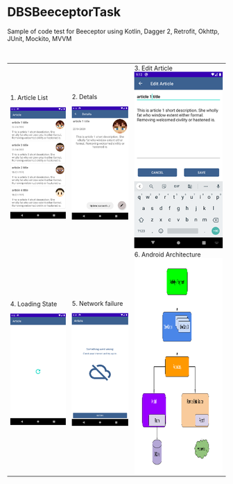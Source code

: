 # DBSBeeceptorTask
Sample of code test for Beeceptor using Kotlin, Dagger 2, Retrofit, Okhttp, JUnit, Mockito, MVVM
<br>
<br>
<br>
<table>
 <tr>
  <td>
<div>1. Article List

<img align="left" src="screens/1.png" /></a>
</div>
</td>
 <td>
<div>
2. Detals

<img align="left" src="screens/2.png"  /></a>
</div>
<td>
<div>
3. Edit Article
 <img align="left" src="screens/3.png" /></a>
</div>

 </td>
 </tr> 
 <tr>
  <td>
<div> 4. Loading State 

<img align="left" src="screens/4.png" /></a>
</div>
</td>
 <td>
<div> 5. Network failure

<img align="left" src="screens/5.png"  /></a>
</div>
<td>
<div>
 <im
</div>
6. Android Architecture
<img align="left" src="screens/final-architecture.png" width =250 height=500 /></a>
 </td>
 </tr>
 </table>
